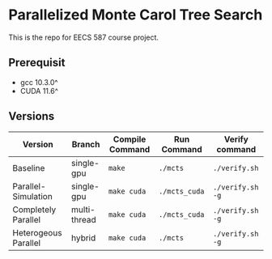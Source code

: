# Parallelized Monte Carol Tree Search
This is the repo for EECS 587 course project.

## Prerequisit
- gcc 10.3.0^
- CUDA 11.6^


## Versions
|Version|Branch|Compile Command|Run Command| Verify command
|---|---|---|---|---|
|Baseline|single-gpu | `make` | `./mcts` | `./verify.sh`|
|Parallel-Simulation| single-gpu | `make cuda` | `./mcts_cuda` | `./verify.sh -g`
|Completely Parallel| multi-thread|`make cuda`| `./mcts_cuda` | `./verify.sh -g`
|Heterogeous Parallel | hybrid | `make cuda`| `./mcts` |`./verify.sh -g`


